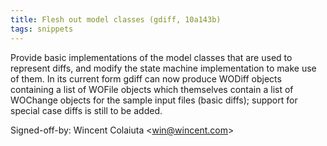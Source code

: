 ```yaml
---
title: Flesh out model classes (gdiff, 10a143b)
tags: snippets
---
```


Provide basic implementations of the model classes that are used to represent diffs, and modify the state machine implementation to make use of them. In its current form gdiff can now produce WODiff objects containing a list of WOFile objects which themselves contain a list of WOChange objects for the sample input files (basic diffs); support for special case diffs is still to be added.

Signed-off-by: Wincent Colaiuta &lt;win@wincent.com&gt;
